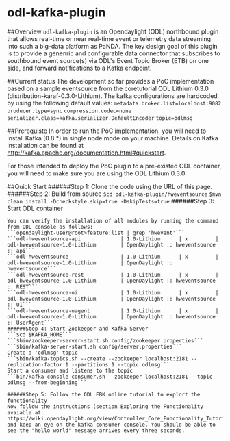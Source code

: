 # odl-kafka-plugin
##Overview
`odl-kafka-plugin` is an Opendaylight (ODL)  northbound plugin that allows real-time or near real-time event or telemetry data streaming into such a big-data platform as PaNDA. The key design goal of this plugin is to provide a genenric and configurable data connector that subscribes to southbound event source(s) via ODL's Event Topic Broker (ETB) on one side, and forward notifications to a Kafka endpoint.

##Current status
The development so far provides a PoC implementation based on a sample eventsource from the coretutorial ODL Lithium 0.3.0 (distribution-karaf-0.3.0-Lithium). The kafka configurations are hardcoded by using the following default values:
```metadata.broker.list=localhost:9082```
```producer.type=sync```
```compression.codec=none```
```serializer.class=kafka.serializer.DefaultEncoder```
```topic=odlmsg```

##Prerequiste
In order to run the PoC implementation, you will need to install Kafka (0.8.*) in single node mode on your machine. Details on Kafka installation can be found at http://kafka.apache.org/documentation.html#quickstart. 

For those intended to deploy the PoC plugin to a pre-existed ODL container, you will need to make sure you are using the ODL Lithium 0.3.0. 
     
##Quick Start
######Step 1: Clone the code using the URL of this page. 
######Step 2: Build from source
```$cd odl-kafka-plugin/hweventsource```
```$mvn clean install -Dcheckstyle.skip=true -DskipTests=true```
######Step 3: Start ODL container
```$./karaf/target/assembly/bin/karaf
You can verify the installation of all modules by running the command from ODL console as follows:
```opendaylight-user@root>feature:list | grep 'hwevent'```
```odl-hweventsource-api             | 1.0-Lithium      | x         | odl-hweventsource-1.0-Lithium        | OpenDaylight :: hweventsource :: api```              
```odl-hweventsource                 | 1.0-Lithium      | x         | odl-hweventsource-1.0-Lithium        | OpenDaylight :: hweventsource```                     
```odl-hweventsource-rest            | 1.0-Lithium      | x         | odl-hweventsource-1.0-Lithium        | OpenDaylight :: hweventsource :: REST```             
```odl-hweventsource-ui              | 1.0-Lithium      | x         | odl-hweventsource-1.0-Lithium        | OpenDaylight :: hweventsource :: UI```               
```odl-hweventsource-uagent          | 1.0-Lithium      | x         | odl-hweventsource-1.0-Lithium        | OpenDaylight :: hweventsource :: UserAgent```
######Step 4: Start Zookeeper and Kafka Server
```$cd $KAFKA_HOME```
```$bin/zookeeper-server-start.sh config/zookeeper.properties```
```$bin/kafka-server-start.sh config/server.properties```
Create a 'odlmsg' topic
```$bin/kafka-topics.sh --create --zookeeper localhost:2181 --replication-factor 1 --partitions 1 --topic odlmsg```
Start a consumer and listens to the topic
```bin/kafka-console-consumer.sh --zookeeper localhost:2181 --topic odlmsg --from-beginning```

######Step 5: Follow the ODL EBK online tutorial to explort the functionality 
Now follow the instructions (section Exploring the Functionality avaiable at: https://wiki.opendaylight.org/view/Controller_Core_Functionality_Tutorials:Tutorials:Event_/_Notification_Manager#Building_the_Project), and keep an eye on the kafka consumer console. You should be able to see the "hello world" message arrives every three seconds. 



   


